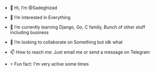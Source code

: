 - 👋 Hi, I’m @Sadeghizad
- 👀 I’m interested in Everything
- 🌱 I’m currently learning Django, Go, C family, Bunch of other stuff including business
- 💞️ I’m looking to collaborate on Something but idk what
- 📫 How to reach me: Just email me or send a message on Telegram

- ⚡ Fun fact: I'm very active some times

<!---
Sadeghizad/Sadeghizad is a ✨ special ✨ repository because its `README.md` (this file) appears on your GitHub profile.
You can click the Preview link to take a look at your changes.
--->
